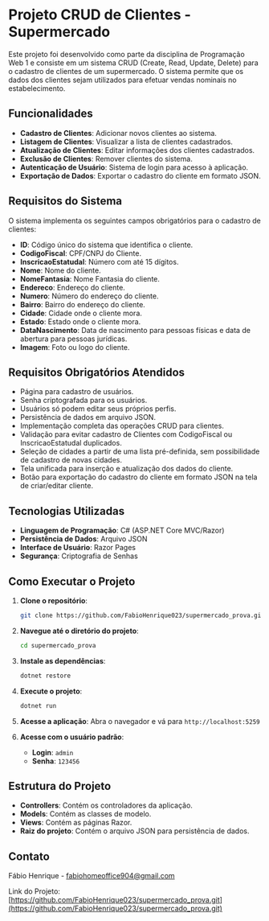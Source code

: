 # Projeto CRUD de Clientes - Supermercado

Este projeto foi desenvolvido como parte da disciplina de Programação Web 1 e consiste em um sistema CRUD (Create, Read, Update, Delete) para o cadastro de clientes de um supermercado. O sistema permite que os dados dos clientes sejam utilizados para efetuar vendas nominais no estabelecimento.

## Funcionalidades

- **Cadastro de Clientes**: Adicionar novos clientes ao sistema.
- **Listagem de Clientes**: Visualizar a lista de clientes cadastrados.
- **Atualização de Clientes**: Editar informações dos clientes cadastrados.
- **Exclusão de Clientes**: Remover clientes do sistema.
- **Autenticação de Usuário**: Sistema de login para acesso à aplicação.
- **Exportação de Dados**: Exportar o cadastro do cliente em formato JSON.

## Requisitos do Sistema

O sistema implementa os seguintes campos obrigatórios para o cadastro de clientes:

- **ID**: Código único do sistema que identifica o cliente.
- **CodigoFiscal**: CPF/CNPJ do Cliente.
- **InscricaoEstatudal**: Número com até 15 dígitos.
- **Nome**: Nome do cliente.
- **NomeFantasia**: Nome Fantasia do cliente.
- **Endereco**: Endereço do cliente.
- **Numero**: Número do endereço do cliente.
- **Bairro**: Bairro do endereço do cliente.
- **Cidade**: Cidade onde o cliente mora.
- **Estado**: Estado onde o cliente mora.
- **DataNascimento**: Data de nascimento para pessoas físicas e data de abertura para pessoas jurídicas.
- **Imagem**: Foto ou logo do cliente.

## Requisitos Obrigatórios Atendidos

- Página para cadastro de usuários.
- Senha criptografada para os usuários.
- Usuários só podem editar seus próprios perfis.
- Persistência de dados em arquivo JSON.
- Implementação completa das operações CRUD para clientes.
- Validação para evitar cadastro de Clientes com CodigoFiscal ou InscricaoEstatudal duplicados.
- Seleção de cidades a partir de uma lista pré-definida, sem possibilidade de cadastro de novas cidades.
- Tela unificada para inserção e atualização dos dados do cliente.
- Botão para exportação do cadastro do cliente em formato JSON na tela de criar/editar cliente.

## Tecnologias Utilizadas

- **Linguagem de Programação**: C# (ASP.NET Core MVC/Razor)
- **Persistência de Dados**: Arquivo JSON
- **Interface de Usuário**: Razor Pages
- **Segurança**: Criptografia de Senhas

## Como Executar o Projeto

1. **Clone o repositório**:
   ```sh
   git clone https://github.com/FabioHenrique023/supermercado_prova.git
   ```

2. **Navegue até o diretório do projeto**:
   ```sh
   cd supermercado_prova
   ```

3. **Instale as dependências**:
   ```sh
   dotnet restore
   ```

4. **Execute o projeto**:
   ```sh
   dotnet run
   ```

5. **Acesse a aplicação**:
   Abra o navegador e vá para `http://localhost:5259`

6. **Acesse com o usuário padrão**:
   - **Login**: `admin`
   - **Senha**: `123456`

## Estrutura do Projeto

- **Controllers**: Contém os controladores da aplicação.
- **Models**: Contém as classes de modelo.
- **Views**: Contém as páginas Razor.
- **Raiz do projeto**: Contém o arquivo JSON para persistência de dados.

## Contato

Fábio Henrique - fabiohomeoffice904@gmail.com

Link do Projeto: [https://github.com/FabioHenrique023/supermercado_prova.git](https://github.com/FabioHenrique023/supermercado_prova.git)
